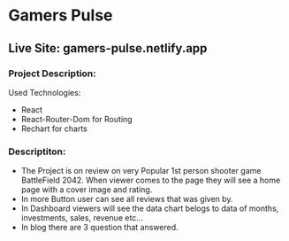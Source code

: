 # Gamers Pulse

## Live Site: gamers-pulse.netlify.app

### Project Description:

Used Technologies:
* React
* React-Router-Dom  for Routing
* Rechart  for  charts

### Descriptiton:
* The Project is on review on very Popular 1st person shooter game BattleField 2042. When viewer comes to the page they will see a home page with a cover image and rating. 
* In more Button user can see all reviews that was given by.
* In Dashboard viewers will see the data chart belogs to data of months, investments, sales, revenue etc...
* In blog there are 3 question that answered.
